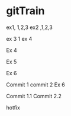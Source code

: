 # gitTrain
ex1, 1,2,3
ex2 ,1,2,3

ex 3 1
ex 4

Ex 4

Ex 5

Ex 6

Commit 1
commit 2
Ex 6

Commit 1.1
Commit 2.2


hotfix